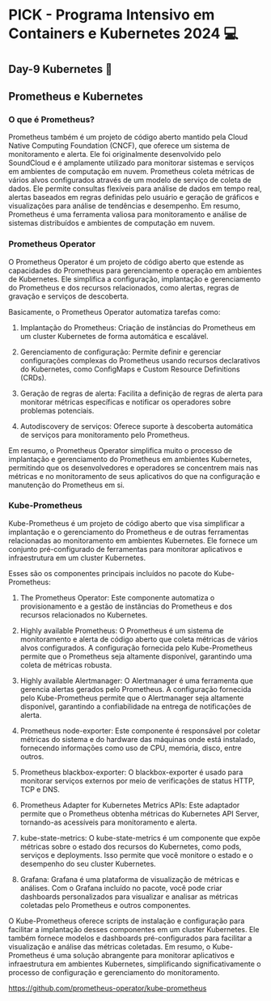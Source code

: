 # PICK - Programa Intensivo em Containers e Kubernetes 2024 :computer:

## Day-9 Kubernetes :rocket:

##  Prometheus e Kubernetes


### O que é Prometheus?

Prometheus também é um projeto de código aberto mantido pela Cloud Native Computing Foundation (CNCF), que oferece um sistema de monitoramento e alerta. Ele foi originalmente desenvolvido pelo SoundCloud e é amplamente utilizado para monitorar sistemas e serviços em ambientes de computação em nuvem. Prometheus coleta métricas de vários alvos configurados através de um modelo de serviço de coleta de dados. Ele permite consultas flexíveis para análise de dados em tempo real, alertas baseados em regras definidas pelo usuário e geração de gráficos e visualizações para análise de tendências e desempenho. Em resumo, Prometheus é uma ferramenta valiosa para monitoramento e análise de sistemas distribuídos e ambientes de computação em nuvem.

### Prometheus Operator

O Prometheus Operator é um projeto de código aberto que estende as capacidades do Prometheus para gerenciamento e operação em ambientes de Kubernetes. Ele simplifica a configuração, implantação e gerenciamento do Prometheus e dos recursos relacionados, como alertas, regras de gravação e serviços de descoberta.

Basicamente, o Prometheus Operator automatiza tarefas como:

1. Implantação do Prometheus: Criação de instâncias do Prometheus em um cluster Kubernetes de forma automática e escalável.

2. Gerenciamento de configuração: Permite definir e gerenciar configurações complexas do Prometheus usando recursos declarativos do Kubernetes, como ConfigMaps e Custom Resource Definitions (CRDs).

3. Geração de regras de alerta: Facilita a definição de regras de alerta para monitorar métricas específicas e notificar os operadores sobre problemas potenciais.

4. Autodiscovery de serviços: Oferece suporte à descoberta automática de serviços para monitoramento pelo Prometheus.

Em resumo, o Prometheus Operator simplifica muito o processo de implantação e gerenciamento do Prometheus em ambientes Kubernetes, permitindo que os desenvolvedores e operadores se concentrem mais nas métricas e no monitoramento de seus aplicativos do que na configuração e manutenção do Prometheus em si.

### Kube-Prometheus

Kube-Prometheus é um projeto de código aberto que visa simplificar a implantação e o gerenciamento do Prometheus e de outras ferramentas relacionadas ao monitoramento em ambientes Kubernetes. Ele fornece um conjunto pré-configurado de ferramentas para monitorar aplicativos e infraestrutura em um cluster Kubernetes.

Esses são os componentes principais incluídos no pacote do Kube-Prometheus:

1. The Prometheus Operator: Este componente automatiza o provisionamento e a gestão de instâncias do Prometheus e dos recursos relacionados no Kubernetes.

2. Highly available Prometheus: O Prometheus é um sistema de monitoramento e alerta de código aberto que coleta métricas de vários alvos configurados. A configuração fornecida pelo Kube-Prometheus permite que o Prometheus seja altamente disponível, garantindo uma coleta de métricas robusta.

3. Highly available Alertmanager: O Alertmanager é uma ferramenta que gerencia alertas gerados pelo Prometheus. A configuração fornecida pelo Kube-Prometheus permite que o Alertmanager seja altamente disponível, garantindo a confiabilidade na entrega de notificações de alerta.

4. Prometheus node-exporter: Este componente é responsável por coletar métricas do sistema e do hardware das máquinas onde está instalado, fornecendo informações como uso de CPU, memória, disco, entre outros.

5. Prometheus blackbox-exporter: O blackbox-exporter é usado para monitorar serviços externos por meio de verificações de status HTTP, TCP e DNS.

6. Prometheus Adapter for Kubernetes Metrics APIs: Este adaptador permite que o Prometheus obtenha métricas do Kubernetes API Server, tornando-as acessíveis para monitoramento e alerta.

7. kube-state-metrics: O kube-state-metrics é um componente que expõe métricas sobre o estado dos recursos do Kubernetes, como pods, serviços e deployments. Isso permite que você monitore o estado e o desempenho do seu cluster Kubernetes.

8. Grafana: Grafana é uma plataforma de visualização de métricas e análises. Com o Grafana incluído no pacote, você pode criar dashboards personalizados para visualizar e analisar as métricas coletadas pelo Prometheus e outros componentes.

O Kube-Prometheus oferece scripts de instalação e configuração para facilitar a implantação desses componentes em um cluster Kubernetes. Ele também fornece modelos e dashboards pré-configurados para facilitar a visualização e análise das métricas coletadas. Em resumo, o Kube-Prometheus é uma solução abrangente para monitorar aplicativos e infraestrutura em ambientes Kubernetes, simplificando significativamente o processo de configuração e gerenciamento do monitoramento.

https://github.com/prometheus-operator/kube-prometheus


